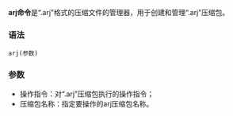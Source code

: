 **arj命令**是“.arj”格式的压缩文件的管理器，用于创建和管理“.arj”压缩包。

### 语法  

```
arj(参数)
```

### 参数  

*   操作指令：对“.arj”压缩包执行的操作指令；
*   压缩包名称：指定要操作的arj压缩包名称。